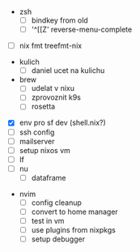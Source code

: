 - zsh
  - [ ] bindkey from old
  - [ ] '^[[Z' reverse-menu-complete
- [ ] nix fmt treefmt-nix
- kulich
  - [ ] daniel ucet na kulichu
- brew
  - [ ] udelat v nixu
  - [ ] zprovoznit k9s
  - [ ] rosetta
- [x] env pro sf dev (shell.nix?)
- [ ] ssh config
- [ ] mailserver
- [ ] setup nixos vm
- [ ] lf
- [ ] nu
  - [ ] dataframe
- nvim
  - [ ] config cleanup
  - [ ] convert to home manager
  - [ ] test in vm
  - [ ] use plugins from nixpkgs
  - [ ] setup debugger
